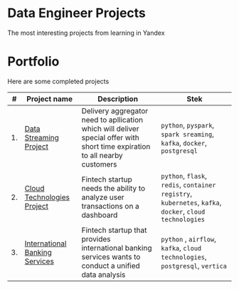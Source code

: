 # Data Engineer Projects
 The most interesting projects from learning in Yandex 

# Portfolio

Here are some completed projects

| #    | Project name                | Description                                                     | Stek                                                         |
| ---- | ------------------------------------------------------------ | ------------------------------------------------------------ | ------------------------------------------------------------ |
| 1.   | [Data Streaming Project](https://github.com/AlexBormotov/Data-Engineer-Projects/tree/main/Data-Streaming-Project) | Delivery aggregator need to apllication which will deliver special offer with short time expiration to all nearby customers | `python`, `pyspark`, `spark sreaming`, `kafka`, `docker`, `postgresql` |
| 2.   | [Cloud Technologies Project](https://github.com/AlexBormotov/Data-Engineer-Projects/tree/main/Cloud-Technologies-Project) | Fintech startup needs the ability to analyze user transactions on a dashboard | `python`, `flask`, `redis`, `container registry`, `kubernetes`, `kafka`, `docker`, `cloud technologies` |
| 3.   | [International Banking Services](https://github.com/AlexBormotov/Data-Engineer-Projects/tree/main/International-Banking-Services) | Fintech startup that provides international banking services wants to conduct a unified data analysis | `python` , `airflow`, `kafka`, `cloud technologies`, `postgresql`, `vertica` |
